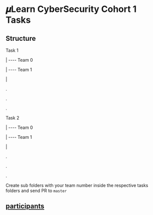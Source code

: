 # 𝝁Learn CyberSecurity Cohort 1 Tasks

## Structure

Task 1

 |
 ---- Team 0
 
 |
 ---- Team 1
 
 |
 
 .
 
 .
 
 .
 
 Task 2

 |
 ---- Team 0
 
 |
 ---- Team 1
 
 |
 
 .
 
 .
 
 .
 
 Create sub folders with your team number inside the respective tasks folders and send PR to `master`
 
 ## [participants](participant-list.md)
